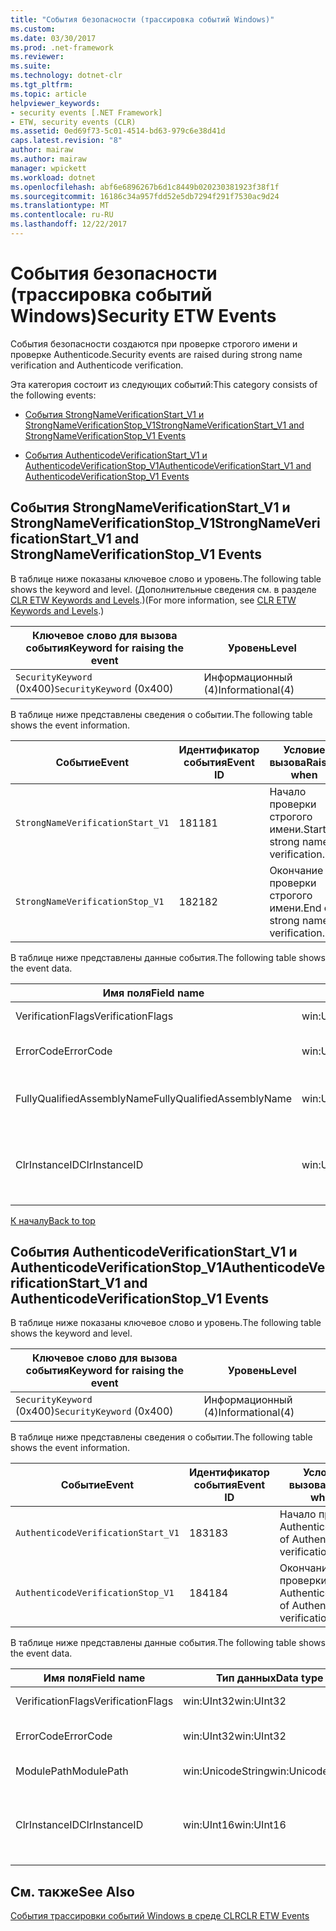 ```yaml
---
title: "События безопасности (трассировка событий Windows)"
ms.custom: 
ms.date: 03/30/2017
ms.prod: .net-framework
ms.reviewer: 
ms.suite: 
ms.technology: dotnet-clr
ms.tgt_pltfrm: 
ms.topic: article
helpviewer_keywords:
- security events [.NET Framework]
- ETW, security events (CLR)
ms.assetid: 0ed69f73-5c01-4514-bd63-979c6e38d41d
caps.latest.revision: "8"
author: mairaw
ms.author: mairaw
manager: wpickett
ms.workload: dotnet
ms.openlocfilehash: abf6e6896267b6d1c8449b020230381923f38f1f
ms.sourcegitcommit: 16186c34a957fdd52e5db7294f291f7530ac9d24
ms.translationtype: MT
ms.contentlocale: ru-RU
ms.lasthandoff: 12/22/2017
---
```

# <a name="security-etw-events"></a><span data-ttu-id="5385b-102">События безопасности (трассировка событий Windows)</span><span class="sxs-lookup"><span data-stu-id="5385b-102">Security ETW Events</span></span>
<a name="top"></a> <span data-ttu-id="5385b-103">События безопасности создаются при проверке строгого имени и проверке Authenticode.</span><span class="sxs-lookup"><span data-stu-id="5385b-103">Security events are raised during strong name verification and Authenticode verification.</span></span>  
  
 <span data-ttu-id="5385b-104">Эта категория состоит из следующих событий:</span><span class="sxs-lookup"><span data-stu-id="5385b-104">This category consists of the following events:</span></span>  
  
-   [<span data-ttu-id="5385b-105">События StrongNameVerificationStart_V1 и StrongNameVerificationStop_V1</span><span class="sxs-lookup"><span data-stu-id="5385b-105">StrongNameVerificationStart_V1 and StrongNameVerificationStop_V1 Events</span></span>](#strongnameverificationstart_v1_and_strongnameverificationstop_v1_events)  
  
-   [<span data-ttu-id="5385b-106">События AuthenticodeVerificationStart_V1 и AuthenticodeVerificationStop_V1</span><span class="sxs-lookup"><span data-stu-id="5385b-106">AuthenticodeVerificationStart_V1 and AuthenticodeVerificationStop_V1 Events</span></span>](#authenticodeverificationstart_v1_and_authenticodeverificationstop_v1_events)  
  
<a name="strongnameverificationstart_v1_and_strongnameverificationstop_v1_events"></a>   
## <a name="strongnameverificationstartv1-and-strongnameverificationstopv1-events"></a><span data-ttu-id="5385b-107">События StrongNameVerificationStart_V1 и StrongNameVerificationStop_V1</span><span class="sxs-lookup"><span data-stu-id="5385b-107">StrongNameVerificationStart_V1 and StrongNameVerificationStop_V1 Events</span></span>  
 <span data-ttu-id="5385b-108">В таблице ниже показаны ключевое слово и уровень.</span><span class="sxs-lookup"><span data-stu-id="5385b-108">The following table shows the keyword and level.</span></span> <span data-ttu-id="5385b-109">(Дополнительные сведения см. в разделе [CLR ETW Keywords and Levels](../../../docs/framework/performance/clr-etw-keywords-and-levels.md).)</span><span class="sxs-lookup"><span data-stu-id="5385b-109">(For more information, see [CLR ETW Keywords and Levels](../../../docs/framework/performance/clr-etw-keywords-and-levels.md).)</span></span>  
  
|<span data-ttu-id="5385b-110">Ключевое слово для вызова события</span><span class="sxs-lookup"><span data-stu-id="5385b-110">Keyword for raising the event</span></span>|<span data-ttu-id="5385b-111">Уровень</span><span class="sxs-lookup"><span data-stu-id="5385b-111">Level</span></span>|  
|-----------------------------------|-----------|  
|<span data-ttu-id="5385b-112">`SecurityKeyword` (0x400)</span><span class="sxs-lookup"><span data-stu-id="5385b-112">`SecurityKeyword` (0x400)</span></span>|<span data-ttu-id="5385b-113">Информационный (4)</span><span class="sxs-lookup"><span data-stu-id="5385b-113">Informational(4)</span></span>|  
  
 <span data-ttu-id="5385b-114">В таблице ниже представлены сведения о событии.</span><span class="sxs-lookup"><span data-stu-id="5385b-114">The following table shows the event information.</span></span>  
  
|<span data-ttu-id="5385b-115">Событие</span><span class="sxs-lookup"><span data-stu-id="5385b-115">Event</span></span>|<span data-ttu-id="5385b-116">Идентификатор события</span><span class="sxs-lookup"><span data-stu-id="5385b-116">Event ID</span></span>|<span data-ttu-id="5385b-117">Условие вызова</span><span class="sxs-lookup"><span data-stu-id="5385b-117">Raised when</span></span>|  
|-----------|--------------|-----------------|  
|`StrongNameVerificationStart_V1`|<span data-ttu-id="5385b-118">181</span><span class="sxs-lookup"><span data-stu-id="5385b-118">181</span></span>|<span data-ttu-id="5385b-119">Начало проверки строгого имени.</span><span class="sxs-lookup"><span data-stu-id="5385b-119">Start of strong name verification.</span></span>|  
|`StrongNameVerificationStop_V1`|<span data-ttu-id="5385b-120">182</span><span class="sxs-lookup"><span data-stu-id="5385b-120">182</span></span>|<span data-ttu-id="5385b-121">Окончание проверки строгого имени.</span><span class="sxs-lookup"><span data-stu-id="5385b-121">End of strong name verification.</span></span>|  
  
 <span data-ttu-id="5385b-122">В таблице ниже представлены данные события.</span><span class="sxs-lookup"><span data-stu-id="5385b-122">The following table shows the event data.</span></span>  
  
|<span data-ttu-id="5385b-123">Имя поля</span><span class="sxs-lookup"><span data-stu-id="5385b-123">Field name</span></span>|<span data-ttu-id="5385b-124">Тип данных</span><span class="sxs-lookup"><span data-stu-id="5385b-124">Data type</span></span>|<span data-ttu-id="5385b-125">Описание</span><span class="sxs-lookup"><span data-stu-id="5385b-125">Description</span></span>|  
|----------------|---------------|-----------------|  
|<span data-ttu-id="5385b-126">VerificationFlags</span><span class="sxs-lookup"><span data-stu-id="5385b-126">VerificationFlags</span></span>|<span data-ttu-id="5385b-127">win:UInt32</span><span class="sxs-lookup"><span data-stu-id="5385b-127">win:UInt32</span></span>|<span data-ttu-id="5385b-128">Флаги проверки.</span><span class="sxs-lookup"><span data-stu-id="5385b-128">The verification flags.</span></span>|  
|<span data-ttu-id="5385b-129">ErrorCode</span><span class="sxs-lookup"><span data-stu-id="5385b-129">ErrorCode</span></span>|<span data-ttu-id="5385b-130">win:UInt32</span><span class="sxs-lookup"><span data-stu-id="5385b-130">win:UInt32</span></span>|<span data-ttu-id="5385b-131">Код ошибки HResult.</span><span class="sxs-lookup"><span data-stu-id="5385b-131">The HResult error code.</span></span>|  
|<span data-ttu-id="5385b-132">FullyQualifiedAssemblyName</span><span class="sxs-lookup"><span data-stu-id="5385b-132">FullyQualifiedAssemblyName</span></span>|<span data-ttu-id="5385b-133">win:UnicodeString</span><span class="sxs-lookup"><span data-stu-id="5385b-133">win:UnicodeString</span></span>|<span data-ttu-id="5385b-134">Полное имя сборки.</span><span class="sxs-lookup"><span data-stu-id="5385b-134">The fully qualified assembly name.</span></span>|  
|<span data-ttu-id="5385b-135">ClrInstanceID</span><span class="sxs-lookup"><span data-stu-id="5385b-135">ClrInstanceID</span></span>|<span data-ttu-id="5385b-136">win:UInt16</span><span class="sxs-lookup"><span data-stu-id="5385b-136">win:UInt16</span></span>|<span data-ttu-id="5385b-137">Уникальный идентификатор экземпляра CLR или CoreCLR.</span><span class="sxs-lookup"><span data-stu-id="5385b-137">Unique ID for the instance of CLR or CoreCLR.</span></span>|  
  
 [<span data-ttu-id="5385b-138">К началу</span><span class="sxs-lookup"><span data-stu-id="5385b-138">Back to top</span></span>](#top)  
  
<a name="authenticodeverificationstart_v1_and_authenticodeverificationstop_v1_events"></a>   
## <a name="authenticodeverificationstartv1-and-authenticodeverificationstopv1-events"></a><span data-ttu-id="5385b-139">События AuthenticodeVerificationStart_V1 и AuthenticodeVerificationStop_V1</span><span class="sxs-lookup"><span data-stu-id="5385b-139">AuthenticodeVerificationStart_V1 and AuthenticodeVerificationStop_V1 Events</span></span>  
 <span data-ttu-id="5385b-140">В таблице ниже показаны ключевое слово и уровень.</span><span class="sxs-lookup"><span data-stu-id="5385b-140">The following table shows the keyword and level.</span></span>  
  
|<span data-ttu-id="5385b-141">Ключевое слово для вызова события</span><span class="sxs-lookup"><span data-stu-id="5385b-141">Keyword for raising the event</span></span>|<span data-ttu-id="5385b-142">Уровень</span><span class="sxs-lookup"><span data-stu-id="5385b-142">Level</span></span>|  
|-----------------------------------|-----------|  
|<span data-ttu-id="5385b-143">`SecurityKeyword` (0x400)</span><span class="sxs-lookup"><span data-stu-id="5385b-143">`SecurityKeyword` (0x400)</span></span>|<span data-ttu-id="5385b-144">Информационный (4)</span><span class="sxs-lookup"><span data-stu-id="5385b-144">Informational(4)</span></span>|  
  
 <span data-ttu-id="5385b-145">В таблице ниже представлены сведения о событии.</span><span class="sxs-lookup"><span data-stu-id="5385b-145">The following table shows the event information.</span></span>  
  
|<span data-ttu-id="5385b-146">Событие</span><span class="sxs-lookup"><span data-stu-id="5385b-146">Event</span></span>|<span data-ttu-id="5385b-147">Идентификатор события</span><span class="sxs-lookup"><span data-stu-id="5385b-147">Event ID</span></span>|<span data-ttu-id="5385b-148">Условие вызова</span><span class="sxs-lookup"><span data-stu-id="5385b-148">Raised when</span></span>|  
|-----------|--------------|-----------------|  
|`AuthenticodeVerificationStart_V1`|<span data-ttu-id="5385b-149">183</span><span class="sxs-lookup"><span data-stu-id="5385b-149">183</span></span>|<span data-ttu-id="5385b-150">Начало проверки Authenticode.</span><span class="sxs-lookup"><span data-stu-id="5385b-150">Start of Authenticode verification.</span></span>|  
|`AuthenticodeVerificationStop_V1`|<span data-ttu-id="5385b-151">184</span><span class="sxs-lookup"><span data-stu-id="5385b-151">184</span></span>|<span data-ttu-id="5385b-152">Окончание проверки Authenticode.</span><span class="sxs-lookup"><span data-stu-id="5385b-152">End of Authenticode verification.</span></span>|  
  
 <span data-ttu-id="5385b-153">В таблице ниже представлены данные события.</span><span class="sxs-lookup"><span data-stu-id="5385b-153">The following table shows the event data.</span></span>  
  
|<span data-ttu-id="5385b-154">Имя поля</span><span class="sxs-lookup"><span data-stu-id="5385b-154">Field name</span></span>|<span data-ttu-id="5385b-155">Тип данных</span><span class="sxs-lookup"><span data-stu-id="5385b-155">Data type</span></span>|<span data-ttu-id="5385b-156">Описание</span><span class="sxs-lookup"><span data-stu-id="5385b-156">Description</span></span>|  
|----------------|---------------|-----------------|  
|<span data-ttu-id="5385b-157">VerificationFlags</span><span class="sxs-lookup"><span data-stu-id="5385b-157">VerificationFlags</span></span>|<span data-ttu-id="5385b-158">win:UInt32</span><span class="sxs-lookup"><span data-stu-id="5385b-158">win:UInt32</span></span>|<span data-ttu-id="5385b-159">Флаги проверки.</span><span class="sxs-lookup"><span data-stu-id="5385b-159">The verification flags.</span></span>|  
|<span data-ttu-id="5385b-160">ErrorCode</span><span class="sxs-lookup"><span data-stu-id="5385b-160">ErrorCode</span></span>|<span data-ttu-id="5385b-161">win:UInt32</span><span class="sxs-lookup"><span data-stu-id="5385b-161">win:UInt32</span></span>|<span data-ttu-id="5385b-162">Код ошибки HResult.</span><span class="sxs-lookup"><span data-stu-id="5385b-162">The HResult error code.</span></span>|  
|<span data-ttu-id="5385b-163">ModulePath</span><span class="sxs-lookup"><span data-stu-id="5385b-163">ModulePath</span></span>|<span data-ttu-id="5385b-164">win:UnicodeString</span><span class="sxs-lookup"><span data-stu-id="5385b-164">win:UnicodeString</span></span>|<span data-ttu-id="5385b-165">Путь к модулю.</span><span class="sxs-lookup"><span data-stu-id="5385b-165">The module path.</span></span>|  
|<span data-ttu-id="5385b-166">ClrInstanceID</span><span class="sxs-lookup"><span data-stu-id="5385b-166">ClrInstanceID</span></span>|<span data-ttu-id="5385b-167">win:UInt16</span><span class="sxs-lookup"><span data-stu-id="5385b-167">win:UInt16</span></span>|<span data-ttu-id="5385b-168">Уникальный идентификатор экземпляра CLR или CoreCLR.</span><span class="sxs-lookup"><span data-stu-id="5385b-168">Unique ID for the instance of CLR or CoreCLR.</span></span>|  
  
## <a name="see-also"></a><span data-ttu-id="5385b-169">См. также</span><span class="sxs-lookup"><span data-stu-id="5385b-169">See Also</span></span>  
 [<span data-ttu-id="5385b-170">События трассировки событий Windows в среде CLR</span><span class="sxs-lookup"><span data-stu-id="5385b-170">CLR ETW Events</span></span>](../../../docs/framework/performance/clr-etw-events.md)
